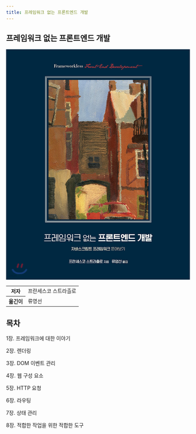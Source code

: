 ```yaml
---
title: 프레임워크 없는 프론트엔드 개발
---
```


## 프레임워크 없는 프론트엔드 개발

![frameworkless-front-end-development](./imgaes/book.jpeg)

<table>
  <tr>
    <th>저자</th>
    <td>프란세스코 스트라츨로</td>
  </tr>
  <tr>
    <th>옮긴이</th>
    <td>류영선</td>
  </tr>
</table>

## 목차

1장. 프레임워크에 대한 이야기

2장. 렌더링

3장. DOM 이벤트 관리

4장. 웹 구성 요소

5장. HTTP 요청

6장. 라우팅

7장. 상태 관리

8장. 적합한 작업을 위한 적합한 도구

